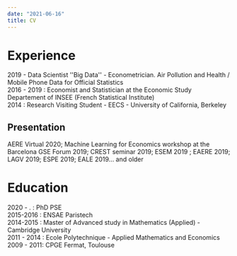 ```yaml
---
date: "2021-06-16"
title: CV
---
```

# Experience

2019 - Data Scientist ''Big Data'' - Econometrician. Air Pollution and Health / Mobile Phone Data for Official Statistics  
2016 - 2019 : Economist and Statistician at the Economic Study Departement of INSEE (French Statistical Institute)  
2014 : Research Visiting Student - EECS - University of California, Berkeley  

## Presentation

AERE Virtual 2020; Machine Learning for Economics workshop at the Barcelona GSE Forum 2019; CREST seminar 2019; ESEM 2019 ; EAERE 2019; LAGV 2019; ESPE 2019; EALE 2019... and older

# Education

2020 - . : PhD PSE  
2015-2016 : ENSAE Paristech  
2014-2015 : Master of Advanced study in Mathematics (Applied) - Cambridge University  
2011 - 2014 : Ecole Polytechnique - Applied Mathematics and Economics  
2009 - 2011: CPGE Fermat, Toulouse  
